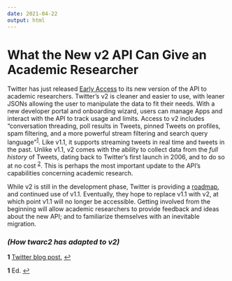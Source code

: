 ```yaml
---
date: 2021-04-22
output: html
---
```


# What the New v2 API Can Give an Academic Researcher

Twitter has just released [Early Access](https://developer.twitter.com/en/docs/twitter-api/early-access) to its new version of the API to academic researchers. Twitter’s v2 is cleaner and easier to use, with leaner JSONs allowing the user to manipulate the data to fit their needs. With a new developer portal and onboarding wizard, users can manage Apps and interact with the API to track usage and limits. Access to v2 includes “conversation threading, poll results in Tweets, pinned Tweets on profiles, spam filtering, and a more powerful stream filtering and search query language”<sup id="a1">[1](#f1)</sup>. Like v1.1, it supports streaming tweets in real time and tweets in the past. Unlike v1.1, v2 comes with the ability to collect data from the _full history_ of Tweets, dating back to Twitter’s first launch in 2006, and to do so at no cost <sup id="a2">[2](#f2)</sup>. This is perhaps the most important update to the API’s capabilities concerning academic research. 
 
While v2 is still in the development phase, Twitter is providing a [roadmap](https://trello.com/b/myf7rKwV/twitter-developer-platform-roadmap ), and continued use of v1.1. Eventually, they hope to replace v1.1 with v2,  at which point v1.1 will no longer be accessible. Getting involved from the beginning will allow academic researchers to provide feedback and ideas about the new API; and to familiarize themselves with an inevitable migration. 


### *(How twarc2 has adapted to v2)*   





<b id="f1">1</b> [Twitter blog post.](https://blog.twitter.com/developer/en_us/topics/tools/2020/introducing_new_twitter_api.html) [↩](#a1)  

<b id="f2">1</b> Ed. [↩](#a2)   
